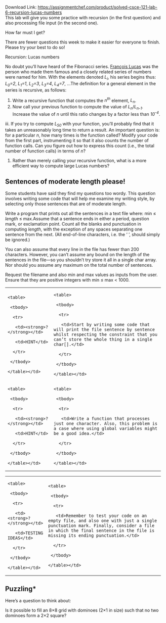 Download Link: https://assignmentchef.com/product/solved-csce-121-lab-6-recursion-lucas-numbers
<br>
This lab will give you some practice with recursion (in the first question) and also processing file input (in the second one).

How far must I get?

There are fewer questions this week to make it easier for everyone to finish. Please try your best to do so!

Recursion: Lucas numbers

No doubt you’ll have heard of the Fibonacci series. <a href="https://en.wikipedia.org/wiki/%C3%89douard_Lucas">François Lucas</a> was the person who made them famous and a closely related series of numbers were named for him. With the elements denoted <em>L<sub>i</sub></em>, his series begins thus: <em>L<sub>0</sub>=2</em>, <em>L<sub>1</sub>=1</em>, <em>L<sub>2</sub>=3</em>, <em>L<sub>3</sub>=4</em>, <em>L<sub>4</sub>=7</em>, …The definition for a general element in the series is recursive, as follows:

<ol>

 <li>Write a recursive function that computes the <em>n<sup>th</sup></em> element, <em>L<sub>n</sub></em>.</li>

 <li>Now call your previous function to compute the value of <em>L<sub>n</sub></em>/<em>L<sub>n-</sub></em><em><sub>1</sub></em>. Increase the value of <em>n</em> until this ratio changes by a factor less than <em>10<sup>-4</sup></em>.</li>

</ol>

iii. If you try to compute <em>L<sub>50</sub></em> with your function, you’ll probably find that it takes an unreasonably long time to return a result. An important question is: for a particular <em>n</em>, how many times is the function called? Modify your code from the first part, instrumenting it so that it also counts the number of function calls. Can you figure out how to express this count (i.e., the total number of function calls) in terms of <em>n</em>?

<ol>

 <li>Rather than merely calling your recursive function, what is a more efficient way to compute large Lucas numbers?</li>

</ol>

<h2>Sentences of moderate length please!</h2>

Some students have said they find my questions too wordy. This question involves writing some code that will help me examine my writing style, by selecting only those sentences that are of moderate length.

Write a program that prints out all the sentences in a text file where: min ≤ <em>length</em> ≤ max.Assume that a sentence ends in either a period, question mark, or exclamation point. Count all the blanks and punctuation in computing <em>length</em>, with the exception of any spaces separating one sentence from the next. (All end-of-line characters, i.e. the ‘
’, should simply be ignored.)

You can also assume that every line in the file has fewer than 200 characters. However, you can’t assume any bound on the length of the sentences in the file—so you shouldn’t try store it all in a single char array. Nor should you assume any maximum on the total number of sentences.

Request the filename and also min and max values as inputs from the user. Ensure that they are positive integers with min ≤ max &lt; 1000.

<table>

 <tbody>

  <tr>

   <td>

    <table>

     <tbody>

      <tr>

       <td><strong>?</strong></td>

       <td>HINT</td>

      </tr>

     </tbody>

    </table></td>

   <td>

    <table>

     <tbody>

      <tr>

       <td>Start by writing some code that will print the file sentence by sentence whilst respecting the constraint that you can’t store the whole thing in a single char[].</td>

      </tr>

     </tbody>

    </table></td>

  </tr>

  <tr>

   <td>

    <table>

     <tbody>

      <tr>

       <td><strong>?</strong></td>

       <td>HINT</td>

      </tr>

     </tbody>

    </table></td>

   <td>

    <table>

     <tbody>

      <tr>

       <td>Write a function that processes just one character. Also, this problem is a case where using global variables might be a good idea.</td>

      </tr>

     </tbody>

    </table></td>

  </tr>

 </tbody>

</table>




<table>

 <tbody>

  <tr>

   <td>

    <table>

     <tbody>

      <tr>

       <td><strong>?</strong></td>

       <td>TESTING IDEAS</td>

      </tr>

     </tbody>

    </table></td>

   <td>

    <table>

     <tbody>

      <tr>

       <td>Remember to test your code on an empty file, and also one with just a single punctuation mark. Finally, consider a file in which the final sentence in the file is missing its ending punctuation.</td>

      </tr>

     </tbody>

    </table></td>

  </tr>

 </tbody>

</table>

<h2>Puzzling*</h2>

Here’s a question to think about:

Is it possible to fill an 8×8 grid with dominoes (2×1 in size) such that no two dominoes form a 2×2 square?